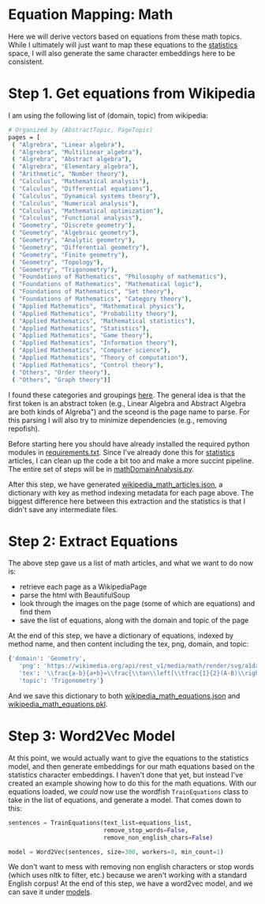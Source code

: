 # Equation Mapping: Math

Here we will derive vectors based on equations from these math topics. While
I ultimately will just want to map these equations to the [statistics](statistics)
space, I will also generate the same character embeddings here to be consistent.

# Step 1. Get equations from Wikipedia

I am using the following list of (domain, topic) from wikipedia:

```bash
# Organized by (AbstractTopic, PageTopic)
pages = [
 ( "Algrebra", "Linear algebra"),
 ( "Algrebra", "Multilinear_algebra"),
 ( "Algrebra", "Abstract algebra"),
 ( "Algrebra", "Elementary_algebra"),
 ( "Arithmetic", "Number theory"),
 ( "Calculus", "Mathematical analysis"),
 ( "Calculus", "Differential equations"),
 ( "Calculus", "Dynamical systems theory"),
 ( "Calculus", "Numerical analysis"),
 ( "Calculus", "Mathematical optimization"),
 ( "Calculus", "Functional analysis"),
 ( "Geometry", "Discrete geometry"),
 ( "Geometry", "Algebraic geometry"),
 ( "Geometry", "Analytic geometry"),
 ( "Geometry", "Differential geometry"),
 ( "Geometry", "Finite geometry"),
 ( "Geometry", "Topology"), 
 ( "Geometry", "Trigonometry"),
 ( "Foundations of Mathematics", "Philosophy of mathematics"), 
 ( "Foundations of Mathematics", "Mathematical logic"),
 ( "Foundations of Mathematics", "Set theory"),
 ( "Foundations of Mathematics", "Category theory"),
 ( "Applied Mathematics", "Mathematical physics"),
 ( "Applied Mathematics", "Probability theory"),
 ( "Applied Mathematics", "Mathematical statistics"), 
 ( "Applied Mathematics", "Statistics"),
 ( "Applied Mathematics", "Game theory"),
 ( "Applied Mathematics", "Information theory"), 
 ( "Applied Mathematics", "Computer science"),
 ( "Applied Mathematics", "Theory of computation"),
 ( "Applied Mathematics", "Control theory"),
 ( "Others", "Order theory"),
 ( "Others", "Graph theory")]
```

I found these categories and groupings [here](https://en.wikipedia.org/wiki/Areas_of_mathematics#External_links).
The general idea is that the first token is an abstract token (e.g., Linear Algebra and Abstract Algebra are both
kinds of Algreba") and the sceond is the page name to parse. For this parsing I will also try
to minimize dependencies (e.g., removing repofish).

Before starting here you should have already installed the required python
modules in [requirements.txt](../requirements.txt). Since I've already done this for
[statistics](../statistics) articles, I can clean up the code a bit too and make a more succint
pipeline. The entire set of steps will be in [mathDomainAnalysis.py](mathDomainAnalysis.py).

After this step, we have generated [wikipedia_math_articles.json](wikipedia_math_articles.json),
a dictionary with key as method indexing metadata for each page above. 
The biggest difference here between this extraction and the statistics is that I didn't
save any intermediate files.


# Step 2: Extract Equations ####################################################

The above step gave us a list of math articles, and what we want to do now is:
 - retrieve each page as a WikipediaPage
 - parse the html with BeautifulSoup
 - look through the images on the page (some of which are equations) and find them
 - save the list of equations, along with the domain and topic of the page

At the end of this step, we have a dictionary of equations, indexed by method
name, and then content including the tex, png, domain, and topic:

```python
{'domain': 'Geometry',
   'png': 'https://wikimedia.org/api/rest_v1/media/math/render/svg/a1da4e06eb6f25cd7f7fc1a7784a11a82ae53f9f',
   'tex': '\\frac{a-b}{a+b}=\\frac{\\tan\\left[\\tfrac{1}{2}(A-B)\\right]}{\\tan\\left[\\tfrac{1}{2}(A+B)\\right]}',
   'topic': 'Trigonometry'}
```

And we save this dictionary to both [wikipedia_math_equations.json](wikipedia_math_equations.json)
and [wikipedia_math_equations.pkl](wikipedia_math_equations.pkl).


# Step 3: Word2Vec Model #######################################################

At this point, we would actually want to give the equations to the statistics model,
and then generate embeddings for our math equations based on the statistics
character embeddings. I haven't done that yet, but instead I've
created an example showing how to do this for the math equations.
With our equations loaded, we *could* now use the wordfish `TrainEquations` class to
take in the list of equations, and generate a model. That comes down to this:

```python
sentences = TrainEquations(text_list=equations_list,
                           remove_stop_words=False,
                           remove_non_english_chars=False)

model = Word2Vec(sentences, size=300, workers=8, min_count=1)
```

We don't want to mess with removing non english characters or stop words (which
uses nltk to filter, etc.) because we aren't working with a standard English corpus!
At the end of this step, we have a word2vec model, and we can save it under 
[models](models).
